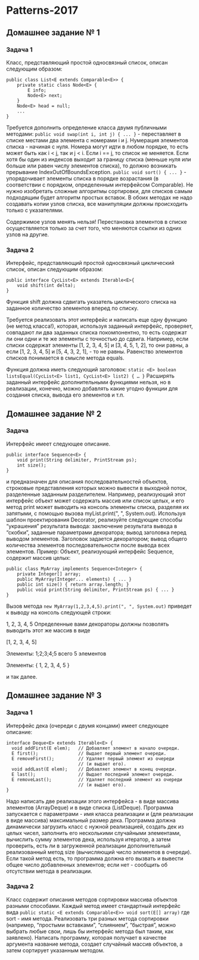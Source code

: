# Patterns-2017


## Домашнее задание № 1
### Задача 1
Класс, представляющий простой односвязный список, описан следующим образом:
```
public class List<E extends Comparable<E>> {
    private static class Node<E> {
        E info;
        Node<E> next;
    }
    Node<E> head = null;
    ...
}
```
Требуется дополнить определение класса двумя публичными методами:
`public void swap(int i, int j) { ... }` - переставляет в списке местами два элемента с номерами i и j. Нумерация элементов списка - начиная с нуля. Номера могут идти в любом порядке, то есть может быть как i < j, так и j < i. Если i == j, то список не меняется. Если хотя бы один из индексов выходит за границу списка (меньше нуля или больше или равен числу элементов списка), то должно возникать прерывание IndexOutOfBoundsException.
`public void sort() { ... }` - упорядочивает элементы списка в порядке возрастания (в соответствии с порядком, определенным интерфейсом Comparable). Не нужно изобретать сложные алгоритмы сортировки, для списков самым подходящим будет алгоритм простых вставок.
В обоих методах не надо создавать копии узлов списка, все манипуляции должны происходить только с указателями.

Содержимое узлов менять нельзя! Перестановка элементов в списке осуществляется только за счет того, что меняются ссылки из одних узлов на другие.
### Задача 2
Интерфейс, представляющий простой односвязный циклический список, описан следующим образом:
```
public interface CycList<E> extends Iterable<E>{
    void shift(int delta);
}
```
Функция shift должна сдвигать указатель циклического списка на заданное количество элементов вперед по списку.

Требуется реализовать этот интерфейс и написать еще одну функцию (не метод класса!), которая, используя заданный интерфейс, проверяет, совпадают ли два заданных списка покомпонентно, то есть содержат ли они одни и те же элементы с точностью до сдвига. Например, если списки содержат элементы [1, 2, 3, 4, 5] и [3, 4, 5, 1, 2], то они равны, а если [1, 2, 3, 4, 5] и [5, 4, 3, 2, 1], - то не равны. Равенство элементов списков понимается в смысле метода equals.

Функция должна иметь следующий заголовок:
`static <E> boolean listsEqual(CycList<E> list1, CycList<E> list2) { … }`
Расширять заданный интерфейс дополнительными функциями нельзя, но в реализации, конечно, можно добавлять какие угодно функции для создания списка, вывода его элементов и т.п.


## Домашнее задание № 2
### Задача
Интерфейс имеет следующее описание.
```
public interface Sequence<E> {
    void print(String delimiter, PrintStream ps);
    int size();
}
```
и предназначен для описания последовательностей объектов, строковые представления которых можно вывести в выходной поток, разделенные заданным разделителем. Например, реализующий этот интерфейс объект может содержать массив или список целых, и его метод print может выводить на консоль элементы списка, разделяя их запятыми, с помощью вызова myList.print(", ", System.out).
Используя шаблон проектирования Decorator, реализуйте следующие способы “украшения” результата вывода:
заключение результата вывода в “скобки”, заданные параметрами декоратора;
вывод заголовка перед выводом элементов. Заголовок задается декоратором;
вывод общего количества элементов последовательности после вывода всех элементов.
Пример:
Объект, реализующий интерфейс Sequence, содержит массив целых:
```
public class MyArray implements Sequence<Integer> {
    private Integer[] array;
    public MyArray(Integer... elements) { ... }
    public int size() { return array.length; }
    public void print(String delimiter, PrintStream ps) { ... }
}
```
Вызов метода `new MyArray(1,2,3,4,5).print(", ", System.out)` приведет к выводу на консоль следующей строки:

1, 2, 3, 4, 5
Определенные вами декораторы должны позволять выводить этот же массив в виде

[1, 2, 3, 4, 5]

Элементы: 1;2;3;4;5 всего 5 элементов

Элементы: { 1, 2, 3, 4, 5 }

и так далее.



## Домашнее задание № 3
### Задача 1
Интерфейс дека (очереди с двумя концами) имеет следующее описание:
```
interface Deque<E> extends Iterable<E> {
  void addFirst(E elem);   // Добавляет элемент в начало очереди.
  E first();               // Выдает первый элемент очереди.
  E removeFirst();         // Удаляет первый элемент из очереди
                           // (и выдает его).
  void addLast(E elem);    // Добавляет элемент в конец очереди.
  E last();                // Выдает последний элемент очереди.
  E removeLast();          // Удаляет последний элемент из очереди
                           // (и выдает его).
}
```
Надо написать две реализации этого интерфейса - в виде массива элементов (ArrayDeque) и в виде списка  (ListDeque). Программа запускается с параметрами - имя класса реализации и (для реализации в виде массива) максимальный размер дека. Программа должна динамически загрузить класс с нужной реализацией, создать дек из целых чисел, заполнить его несколькими случайными элементами, вычислить сумму элементов дека, используя итератор, а затем проверить, есть ли в загруженной реализации дополнительный реализованный метод size (вычисляющий число элементов в очереди). Если такой метод есть, то программа должна его вызвать и вывести общее число добавленных элементов; если нет - сообщить об отсутствии метода в реализации.
### Задача 2
Класс содержит описания методов сортировки массива объектов разными способами. Каждый метод имеет стандартный интерфейс вида
`public static <E extends Comparable<E>> void sort(E[] array)`
где sort - имя метода. Реализовать три разных метода сортировки (например, “простыми вставками”, “слиянием”, “быстрая”, можно выбрать любые свои, лишь бы интерфейс метода был таким, как заявлено). Написать программу, которая получает в качестве аргумента название метода, создает случайный массив объектов, а затем сортирует указанным методом.

